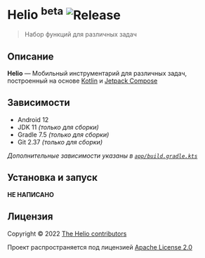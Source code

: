 # Helio <sup>beta</sup> ![Release](https://img.shields.io/github/v/release/hepller/HelioApp)

> Набор функций для различных задач

## Описание

__Helio__ — Мобильный инструментарий для различных задач, построенный на основе
[Kotlin](https://kotlinlang.org/) и [Jetpack Compose](https://developer.android.com/jetpack/compose)

## Зависимости

- Android 12
- JDK 11 *(только для сборки)*
- Gradle 7.5 *(только для сборки)*
- Git 2.37 *(только для сборки)*

*Дополнительные зависимости указаны в [`app/build.gradle.kts`](app/build.gradle.kts)*

## Установка и запуск

__НЕ НАПИСАНО__

## Лицензия

Copyright © 2022 [The Helio contributors](contributors.md)

Проект распространяется под лицензией [Apache License 2.0](license)